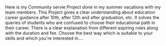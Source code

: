 Here is my Community servie Project done in my summer vacations with my team members.
This Project gives a clear understanding about education career guidance after 10th, after 12th and after graduation, etc.
It solves the queries of students who are confused to choose their educational path in their career.
There is a clear explanation from different aspiring roles along with the duration and fee. 
Choose the best way which is suitable to your skills and which you're interested in....
